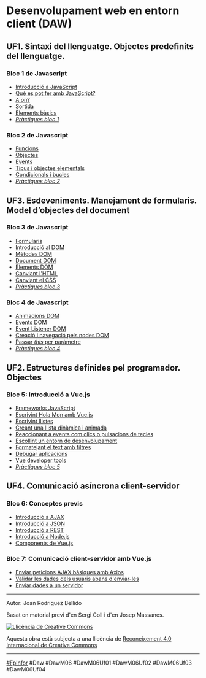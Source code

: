 Desenvolupament web en entorn client (DAW)
================================

UF1. Sintaxi del llenguatge. Objectes predefinits del llenguatge.
-------------------------------

### Bloc 1 de Javascript

* [Introducció a JavaScript](IntroduccioJavaScript.md)
* [Què es pot fer amb JavaScript?](QueEsPotFer.md)
* [A on?](AOn.md)
* [Sortida](Sortida.md)
* [Elements bàsics](ElementsBasics.md)
* [_Pràctiques bloc 1_](Practiques1.md)

### Bloc 2 de Javascript

* [Funcions](Funcions.md)
* [Objectes](Objectes.md)
* [Events](Events.md)
* [Tipus i objectes elementals](TipusIObjectesElementals.md)
* [Condicionals i bucles](CondicionalsIBucles.md)
* [_Pràctiques bloc 2_](Practiques2.md)

UF3. Esdeveniments. Manejament de formularis. Model d’objectes del document
----------------------------

### Bloc 3 de Javascript

* [Formularis](Formularis.md)
* [Introducció al DOM](DOMIntro.md)
* [Mètodes DOM](DOMMetodes.md)
* [Document DOM](DOMDocument.md)
* [Elements DOM](DOMElements.md)
* [Canviant l'HTML](DOMHTML.md)
* [Canviant el CSS](DOMCSS.md)
* [_Pràctiques bloc 3_](Practiques3.md)

### Bloc 4 de Javascript

* [Animacions DOM](DOMAnimacions.md)
* [Events DOM](DOMEvents.md)
* [Event Listener DOM](DOMEventListener.md)
* [Creació i navegació pels nodes DOM](DOMCreacioINavegacioPelsNodes.md)
* [Passar _this_ per paràmetre](PassarThisPerParametre.md)
* [_Pràctiques bloc 4_](Practiques4.md)

UF2. Estructures definides pel programador. Objectes
---------------------------

### Bloc 5: Introducció a Vue.js
* [Frameworks JavaScript](FrameworksJavaScript.md)
* [Escrivint Hola Mon amb Vue.js](EscrivintHolaMonAmbVuejs.md)
* [Escrivint llistes](EscrivintLlistes.md)
* [Creant una llista dinàmica i animada](CreantUnaLlistaDinamicaIAnimada.md)
* [Reaccionant a events com clics o pulsacions de tecles](ReaccionantAEventsComClicsOPulsacionsDeTecles.md)
* [Escollint un entorn de desenvolupament](EscollintUnEntornDeDesenvolupament.md)
* [Formatejant el text amb filtres](FormatejantElTextAmbFiltres.md)
* [Debugar aplicacions](DebugarAplicacions.md)
* [Vue developer
tools](VueDeveloperTools.md)
* [_Pràctiques bloc 5_](Practiques5.md)


<!--
### Caracteristiques bàsiques de Vue.js

* Aprenent a utilitzar propietats computades
* Filtrant una llista amb una propietat computada
* Ordenant una llista amb una propietat computada
* Format de monedes amb filtres
* Format de dates amb filtres
* Mostrar i amagar un element de forma condicional
* Afegint estils de manera condicional
* Afegint diversió a l'aplicació amb transicions CSS
* Produïr HTML sense format
* Crear un formulari amb caselles de verificació
* Crear un formulari amb botons de ràdio
* Crear un formulari amb un element seleccionat
-->

UF4. Comunicació asíncrona client-servidor
---------------------

### Bloc 6: Conceptes previs

* [Introducció a AJAX](IntroduccioAjax.md)
* [Introducció a JSON](IntroduccióAJson.md)
* [Introducció a REST](IntroduccióARest.md)
* [Introducció a Node.js](IntroduccioANodeJs.md)
* [Components de Vue.js](ComponentsVueJs.md)

### Bloc 7: Comunicació client-servidor amb Vue.js

* [Enviar peticions AJAX bàsiques amb Axios](EnviarPeticionsAjaxBasiquesAmbAxios.md)
* [Validar les dades dels usuaris abans d'enviar-les](ValidarLesDadesDelsUsuarisAbansDEnviarles.md)
* [Enviar dades a un servidor](EnviarDadesAUnServidor.md)

---

Autor: Joan Rodríguez Bellido

Basat en material previ d'en Sergi Coll i d'en Josep Massanes.

<a rel="license" href="http://creativecommons.org/licenses/by/4.0/"><img alt="Llicència de Creative Commons" style="border-width:0" src="https://i.creativecommons.org/l/by/4.0/88x31.png" /></a>

Aquesta obra està subjecta a una llicència de <a rel="license" href="http://creativecommons.org/licenses/by/4.0/">Reconeixement 4.0 Internacional de Creative Commons</a>

---

[#FpInfor](https://profesinformatica.github.io/FpInfor/) #Daw #DawM06 #DawM06Uf01 #DawM06Uf02 #DawM06Uf03 #DawM06Uf04
